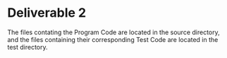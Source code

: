 # Deliverable 2
The files contating the Program Code are located in the source directory, and the files containing their corresponding Test Code are located in the test directory.